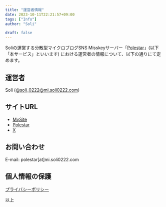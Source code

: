 ```yaml
---
title: "運営者情報"
date: 2023-10-11T22:21:57+09:00
tags: ["Info"]
author: "Soli"

draft: false
---
```


Soliの運営する分散型マイクロブログSNS Misskeyサーバー「[Polestar](https://mi.soli0222.com)」(以下「本サービス」といいます) における運営者の情報について、以下の通りにて定めます。

## 運営者

Soli ([@soli_0222@mi.soli0222.com](https://mi.soli0222.com/@Soli_0222))

## サイトURL

- [MySite](https://soli0222.com)
- [Polestar](https://mi.soli0222.com/@Soli_0222)
- [X](https://x.com/Soli_0222)
  
## お問い合わせ

E-mail: polestar[at]mi.soli0222.com

## 個人情報の保護

[プライバシーポリシー](https://psr-hub.soli0222.com/post/privacy)

以上
